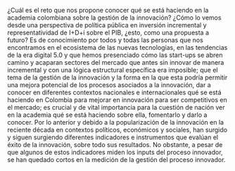 ¿Cuál es el reto que nos propone conocer qué se está haciendo en la academia colombiana sobre la gestión de la innovación? 
¿Cómo lo vemos desde una perspectiva de política pública en inversión incremental y representatividad de I+D+i sobre el PIB, ¿esto, como una propuesta a futuro? 
Es de conocimiento por todos y todas las personas que nos encontramos en el ecosistema de las nuevas tecnologías, en las tendencias de la era digital 5.0 y que hemos presenciado cómo las start-ups se abren camino y acaparan sectores del mercado que antes sin innovar de manera incremental y con una lógica estructural específica era imposible; que el tema de la gestión de la innovación y la forma en la que esta podría permitir una mejora potencial de los procesos asociados a la innovación, dar a conocer en diferentes contextos nacionales e internacionales qué se está haciendo en Colombia para mejorar en innovación para ser competitivos en el mercado; es crucial y de vital importancia para la cuestión de nación ver en la academia qué se está haciendo sobre ella, fomentarlo y darlo a conocer. 
Por lo anterior y debido a la popularización de la innovación en la reciente década en contextos políticos, económicos y sociales, han surgido y siguen surgiendo diferentes indicadores e instrumentos que evalúan el éxito de la innovación, sobre todo sus resultados. No obstante, a pesar de que algunos de estos indicadores miden los inputs del proceso innovador, se han quedado cortos en la medición de la gestión del proceso innovador. 
